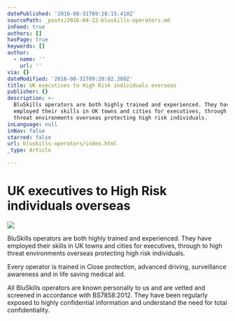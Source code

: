 ```yaml
---
datePublished: '2016-08-31T09:28:15.410Z'
sourcePath: _posts/2016-04-22-bluskills-operators.md
inFeed: true
authors: []
hasPage: true
keywords: []
author:
  - name: ''
    url: ''
via: {}
dateModified: '2016-08-31T09:28:02.308Z'
title: UK executives to High Risk individuals overseas
publisher: {}
description: >-
  BluSkills operators are both highly trained and experienced. They have
  employed their skills in UK towns and cities for executives, through to high
  threat environments overseas protecting high risk individuals.
inLanguage: null
inNav: false
starred: false
url: bluskills-operators/index.html
_type: Article

---
```

# UK executives to High Risk individuals overseas
![](https://the-grid-user-content.s3-us-west-2.amazonaws.com/e059a6c9-45f6-40ca-91be-bbbe0b41c7e0.jpg)

BluSkills operators are both highly trained and experienced. They have employed their skills in UK towns and cities for executives, through to high threat environments overseas protecting high risk individuals.

Every operator is trained in Close protection, advanced driving, surveillance awareness and in life saving medical aid.

All BluSkills operators are known personally to us and are vetted and screened in accordance with BS7858:2012\. They have been regularly exposed to highly confidential information and understand the need for total confidentiality.